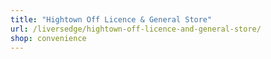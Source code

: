 ```yaml
---
title: "Hightown Off Licence & General Store"
url: /liversedge/hightown-off-licence-and-general-store/
shop: convenience
---
```

